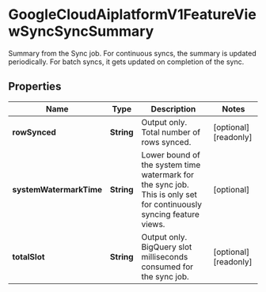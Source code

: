 

# GoogleCloudAiplatformV1FeatureViewSyncSyncSummary

Summary from the Sync job. For continuous syncs, the summary is updated periodically. For batch syncs, it gets updated on completion of the sync.

## Properties

| Name | Type | Description | Notes |
|------------ | ------------- | ------------- | -------------|
|**rowSynced** | **String** | Output only. Total number of rows synced. |  [optional] [readonly] |
|**systemWatermarkTime** | **String** | Lower bound of the system time watermark for the sync job. This is only set for continuously syncing feature views. |  [optional] |
|**totalSlot** | **String** | Output only. BigQuery slot milliseconds consumed for the sync job. |  [optional] [readonly] |



